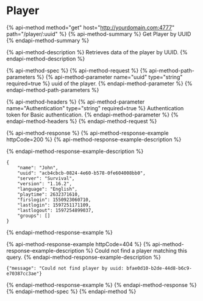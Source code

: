 # Player

{% api-method method="get" host="http://yourdomain.com:4777" path="/player/:uuid" %}
{% api-method-summary %}
Get Player by UUID
{% endapi-method-summary %}

{% api-method-description %}
Retrieves data of the player by UUID.
{% endapi-method-description %}

{% api-method-spec %}
{% api-method-request %}
{% api-method-path-parameters %}
{% api-method-parameter name="uuid" type="string" required=true %}
uuid of the player.
{% endapi-method-parameter %}
{% endapi-method-path-parameters %}

{% api-method-headers %}
{% api-method-parameter name="Authentication" type="string" required=true %}
Authentication token for Basic authentication.
{% endapi-method-parameter %}
{% endapi-method-headers %}
{% endapi-method-request %}

{% api-method-response %}
{% api-method-response-example httpCode=200 %}
{% api-method-response-example-description %}

{% endapi-method-response-example-description %}

```
{
    "name": "John",
    "uuid": "acb4cbcb-0824-4e60-b578-0fe604008bb0",
    "server": "Survival",
    "version": "1.16.2",
    "language": "English",
    "playtime": 2632371610,
    "firslogin": 1550923060710,
    "lastlogin": 1597251171109,
    "lastlogout": 1597254899037,
    "groups": []
}
```
{% endapi-method-response-example %}

{% api-method-response-example httpCode=404 %}
{% api-method-response-example-description %}
Could not find a player matching this query.
{% endapi-method-response-example-description %}

```
{"message": "Could not find player by uuid: bfae0d10-b2de-44d8-b6c9-e70387cc3ae"}
```
{% endapi-method-response-example %}
{% endapi-method-response %}
{% endapi-method-spec %}
{% endapi-method %}



